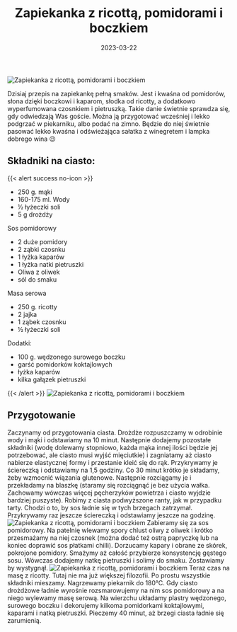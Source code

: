 ﻿---
title: "Zapiekanka z ricottą, pomidorami i boczkiem"
date: 2023-03-22
gallery:
- /img/Zapiekanka-z-ricotta-pomidorami-boczkiem/Zapiekanka-z-ricotta-pomidorami-boczkiem-1.JPG
- /img/Zapiekanka-z-ricotta-pomidorami-boczkiem/Zapiekanka-z-ricotta-pomidorami-boczkiem-2.JPG
- /img/Zapiekanka-z-ricotta-pomidorami-boczkiem/Zapiekanka-z-ricotta-pomidorami-boczkiem-3.JPG
- /img/Zapiekanka-z-ricotta-pomidorami-boczkiem/Zapiekanka-z-ricotta-pomidorami-boczkiem-4.JPG
- /img/Zapiekanka-z-ricotta-pomidorami-boczkiem/Zapiekanka-z-ricotta-pomidorami-boczkiem-5.JPG
categories:
- dania główne
tags:
- zapiekanka
- ricotta
- boczek
- z mięsem
- sos pomidorowy
thumbnailImagePosition: "top"
---
![Zapiekanka z ricottą, pomidorami i boczkiem](/img/Zapiekanka-z-ricotta-pomidorami-boczkiem/Zapiekanka-z-ricotta-pomidorami-boczkiem-5.JPG)

Dzisiaj przepis na zapiekankę pełną smaków. Jest i kwaśna od pomidorów, słona dzięki boczkowi i kaparom, słodka od ricotty, a dodatkowo wyperfumowana czosnkiem i pietruszką. Takie danie świetnie sprawdza się, gdy odwiedzają Was goście. Można ją przygotować wcześniej i lekko podgrzać w piekarniku, albo podać na zimno. Będzie do niej świetnie pasować lekko kwaśna i odświeżająca sałatka z winegretem i lampka dobrego wina 😉 
<!--more-->

## Składniki na ciasto:
{{< alert success no-icon >}}
- 250 g. mąki
- 160-175 ml. Wody
- ½ łyżeczki soli
- 5 g drożdży
 
Sos pomidorowy
- 2 duże pomidory
- 2 ząbki czosnku
- 1 łyżka kaparów
- 1 łyżka natki pietruszki
- Oliwa z oliwek
- sól do smaku

Masa serowa
- 250 g. ricotty
- 2 jajka
- 1 ząbek czosnku
- ½ łyżeczki soli


Dodatki:
- 100 g. wędzonego surowego boczku
- garść pomidorków koktajlowych
- łyżka kaparów
- kilka gałązek pietruszki


{{< /alert >}}
![Zapiekanka z ricottą, pomidorami i boczkiem](/img/Zapiekanka-z-ricotta-pomidorami-boczkiem/Zapiekanka-z-ricotta-pomidorami-boczkiem-4.JPG)
## Przygotowanie
Zaczynamy od przygotowania ciasta. Drożdże rozpuszczamy w odrobinie wody i mąki i odstawiamy na 10 minut. Następnie dodajemy pozostałe składniki (wodę dolewamy stopniowo, każda mąka innej ilości będzie jej potrzebować, ale ciasto musi wyjść mięciutkie) i zagniatamy aż ciasto nabierze elastycznej formy i przestanie kleić się do rąk. Przykrywamy je ściereczką i odstawiamy na 1,5 godziny. Co 30 minut krótko je składamy, żeby wzmocnić wiązania glutenowe. Następnie rozciągamy je i przekładamy na blaszkę (staramy się rozciągnąć je bez użycia wałka. Zachowamy wówczas więcej pęcherzyków powietrza i ciasto wyjdzie bardziej puszyste). Robimy z ciasta podwyższone ranty, jak w przypadku tarty. Chodzi o to, by sos ładnie się w tych brzegach zatrzymał. Przykrywamy raz jeszcze ściereczką i odstawiamy jeszcze na godzinę. 
![Zapiekanka z ricottą, pomidorami i boczkiem](/img/Zapiekanka-z-ricotta-pomidorami-boczkiem/Zapiekanka-z-ricotta-pomidorami-boczkiem-3.JPG)
Zabieramy się za sos pomidorowy. Na patelnię wlewamy spory chlust oliwy z oliwek i krótko przesmażamy na niej czosnek (można dodać też ostrą papryczkę lub na koniec doprawić sos płatkami chilli). Dorzucamy kapary i obrane ze skórek, pokrojone pomidory.  Smażymy aż całość przybierze konsystencję gęstego sosu. Wówczas dodajemy natkę pietruszki i solimy do smaku. Zostawiamy by wystygnął. 
![Zapiekanka z ricottą, pomidorami i boczkiem](/img/Zapiekanka-z-ricotta-pomidorami-boczkiem/Zapiekanka-z-ricotta-pomidorami-boczkiem-2.JPG)
Teraz czas na masę z ricotty. Tutaj nie ma już większej filozofii. Po prostu wszystkie składniki mieszamy. 
Nagrzewamy piekarnik do 180°C. Gdy ciasto drożdżowe ładnie wyrośnie rozsmarowujemy na nim sos pomidorowy a na niego wylewamy masę serową. Na wierzchu układamy plastry wędzonego, surowego boczku i dekorujemy kilkoma pomidorkami koktajlowymi, kaparami i natką pietruszki. Pieczemy 40 minut, aż brzegi ciasta ładnie się zarumienią. 
